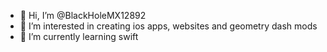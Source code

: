 - 👋 Hi, I’m @BlackHoleMX12892
- 👀 I’m interested in creating ios apps, websites and geometry dash mods
- 🌱 I’m currently learning swift

<!---
BlackHoleMX12892/BlackHoleMX12892 is a ✨ special ✨ repository because its `README.md` (this file) appears on your GitHub profile.
You can click the Preview link to take a look at your changes.
--->
